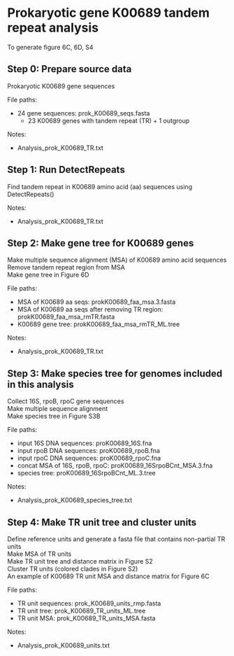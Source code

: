 # Prokaryotic gene K00689 tandem repeat analysis
To generate figure 6C, 6D, S4

Step 0: Prepare source data
---
Prokaryotic K00689 gene sequences

File paths:
 - 24 gene sequences: prok_K00689_seqs.fasta
   - 23 K00689 genes with tandem repeat (TR) + 1 outgroup

Notes:
 - Analysis_prok_K00689_TR.txt


Step 1: Run DetectRepeats
---
Find tandem repeat in K00689 amino acid (aa) sequences using DetectRepeats()

Notes:
 - Analysis_prok_K00689_TR.txt

	 
Step 2: Make gene tree for K00689 genes
---
Make multiple sequence alignment (MSA) of K00689 amino acid sequences \
Remove tandem repeat region from MSA \
Make gene tree in Figure 6D

File paths:
 - MSA of K00689 aa seqs: prokK00689_faa_msa.3.fasta
 - MSA of K00689 aa seqs after removing TR region: prokK00689_faa_msa_rmTR.fasta
 - K00689 gene tree: prokK00689_faa_msa_rmTR_ML.tree

Notes:
 - Analysis_prok_K00689_TR.txt


Step 3: Make species tree for genomes included in this analysis
---
Collect 16S, rpoB, rpoC gene sequences \
Make multiple sequence alignment \
Make species tree in Figure S3B

File paths:
 - input 16S DNA sequences: proK00689_16S.fna
 - input rpoB DNA sequences: proK00689_rpoB.fna
 - input rpoC DNA sequences: proK00689_rpoC.fna
 - concat MSA of 16S, rpoB, rpoC: proK00689_16SrpoBCnt_MSA.3.fna
 - species tree: proK00689_16SrpoBCnt_ML.3.tree

Notes: 
 - Analysis_prok_K00689_species_tree.txt


Step 4: Make TR unit tree and cluster units
---
Define reference units and generate a fasta file that contains non-partial TR units \
Make MSA of TR units \
Make TR unit tree and distance matrix in Figure S2 \
Cluster TR units (colored clades in Figure S2) \
An example of K00689 TR unit MSA and distance matrix for Figure 6C

File paths:
 - TR unit sequences: prok_K00689_units_rmp.fasta
 - TR unit tree: prok_K00689_TR_units_ML.tree
 - TR unit MSA: prok_K00689_TR_units_MSA.fasta

Notes: 
 - Analysis_prok_K00689_units.txt